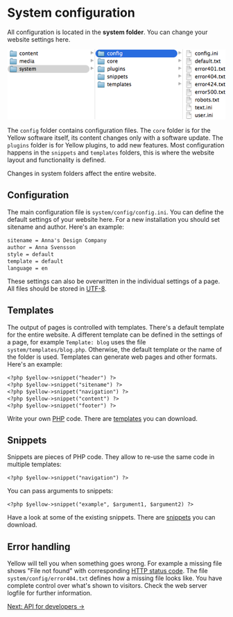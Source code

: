 System configuration
====================
All configuration is located in the **system folder**. You can change your website settings here.

![Screenshot](system-screenshot.png?raw=true)

The `config` folder contains configuration files. The `core` folder is for the Yellow software itself, its content changes only with a software update. The `plugins` folder is for Yellow plugins, to add new features. Most configuration happens in the `snippets` and `templates` folders, this is where the website layout and functionality is defined.

Changes in system folders affect the entire website.

Configuration
-------------
The main configuration file is `system/config/config.ini`. You can define the default settings of your website here. For a new installation you should set sitename and author. Here's an example:

    sitename = Anna's Design Company
    author = Anna Svensson
    style = default
    template = default
    language = en

These settings can also be overwritten in the individual settings of a page. All files should be stored in [UTF-8](http://en.wikipedia.org/wiki/UTF-8).

Templates
---------
The output of pages is controlled with templates. There's a default template for the entire website. A different template can be defined in the settings of a page, for example `Template: blog` uses the file `system/templates/blog.php`. Otherwise, the default template or the name of the folder is used. Templates can generate web pages and other formats. Here's an example:

    <?php $yellow->snippet("header") ?>
    <?php $yellow->snippet("sitename") ?>
    <?php $yellow->snippet("navigation") ?>
    <?php $yellow->snippet("content") ?>
    <?php $yellow->snippet("footer") ?>

Write your own [PHP](https://en.wikipedia.org/wiki/PHP) code. There are [templates](https://github.com/markseu/yellowcms-extensions/tree/master/templates) you can download.

Snippets
--------
Snippets are pieces of PHP code. They allow to re-use the same code in multiple templates:

    <?php $yellow->snippet("navigation") ?>

You can pass arguments to snippets:

    <?php $yellow->snippet("example", $argument1, $argument2) ?>

Have a look at some of the existing snippets. There are [snippets](https://github.com/markseu/yellowcms-extensions/tree/master/snippets) you can download.

Error handling
--------------
Yellow will tell you when something goes wrong. For example a missing file shows "File not found" with corresponding [HTTP status code](http://en.wikipedia.org/wiki/List_of_HTTP_status_codes). The file `system/config/error404.txt` defines how a missing file looks like. You have complete control over what's shown to visitors. Check the web server logfile for further information.

[Next: API for developers →](api.md)